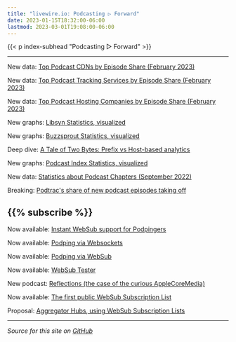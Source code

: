 ```yaml
---
title: "livewire.io: Podcasting ▷ Forward"
date: 2023-01-15T18:32:00-06:00
lastmod: 2023-03-01T19:08:00-06:00
---
```


{{< p index-subhead "Podcasting ▷ Forward" >}}

---

New data: [Top Podcast CDNs by Episode Share (February 2023)](/podcast-cdns-by-episode-share)

New data: [Top Podcast Tracking Services by Episode Share (February 2023)](/podcast-trackers-by-episode-share)

New data: [Top Podcast Hosting Companies by Episode Share (February 2023)](/podcast-hosts-by-episode-share)

New graphs: [Libsyn Statistics, visualized](/libsyn-stats-visualized)

New graphs: [Buzzsprout Statistics, visualized](/buzzsprout-stats-visualized)

Deep dive: [A Tale of Two Bytes: Prefix vs Host-based analytics](/a-tale-of-two-bytes-prefix-vs-host-based-analytics)

New graphs: [Podcast Index Statistics, visualized](/podcast-index-stats-visualized)

New data: [Statistics about Podcast Chapters (September 2022)](/podcast-chapters-stats)

Breaking: [Podtrac's share of new podcast episodes taking off](/podtrac-share-of-new-episodes-taking-off)

{{% subscribe %}}
---

Now available: [Instant WebSub support for Podpingers](/instant-websub-for-podpingers)

Now available: [Podping via Websockets](/podping-via-websockets)

Now available: [Podping via WebSub](/podping-via-websub)

Now available: [WebSub Tester](/websub-tester)

New podcast: [Reflections (the case of the curious AppleCoreMedia)](/new-podcast-reflections)

Now available: [The first public WebSub Subscription List](/first-public-subscription-list)

Proposal: [Aggregator Hubs, using WebSub Subscription Lists](/aggregator-hubs)

---

*Source for this site on [GitHub](https://github.com/skymethod/livewire-web)*
